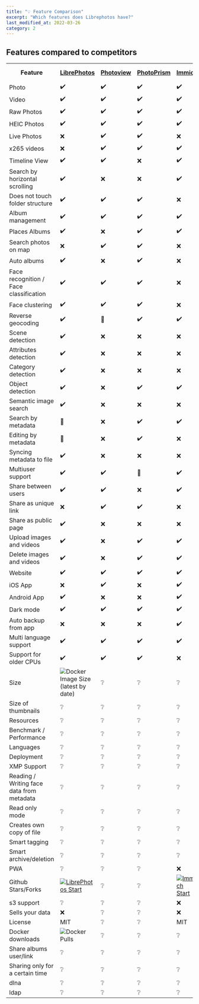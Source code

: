 ```yaml
---
title: "💡 Feature Comparison"
excerpt: "Which features does Librephotos have?"
last_modified_at: 2022-03-26
category: 2
---
```


## Features compared to competitors

<table>
    <p hidden>Contributors to table
    1. derneuere - Initial .md list
    2. Quartztester - html refactor, add programs, add categories
    </p>
    <tr>
        <th style="width:50%">Feature</th>
        <th><a href="https://github.com/LibrePhotos/LibrePhotos">LibrePhotos</a></th>
        <th><a href="https://github.com/Photoview/Photoview">Photoview</a></th>
        <th><a href="https://github.com/Photoprism/Photoprism">PhotoPrism</a></th>
        <th><a href="https://github.com/alextran1502/immich">Immich</a></th>
        <th><a href="https://github.com/photonixapp/photonix">Photonix</a></th>
        <th><a href="https://github.com/Webreaper/Damselfly">Damselfly</a></th>
        <th><a href="https://www.synology.com/en-us/dsm/feature/photos">Synology Photos</a></th>
        <th><a href="https://github.com/lomorage/homepage">Lomorage</a></th>
        <th><a href="https://github.com/Piwigo/Piwigo">Piwigo</a></th>
        <th><a href="https://github.com/photostructure">Photos tructure</a></th>
        <th><a href="https://github.com/bpatrik/PiGallery2/">PiGallery2</a></th>
        <th><a href="https://github.com/LycheeOrg/Lychee">Lychee</a></th>
        <th><a href="https://photos.google.com/">Google Photos</a></th>
       <th><a href="https://invent.kde.org/graphics/digikam">digiKam</a></th>
    </tr>
    <tr>
        <td>Photo</td>
        <p hidden>LibrePhotos</p>    <td>✔️</td>
        <p hidden>Photoview</p>      <td>✔️</td>
        <p hidden>PhotoPrism</p>     <td>✔️</td>
        <p hidden>Immich</p>         <td>✔️</td>
        <p hidden>Photonix</p>       <td>✔️</td>
        <p hidden>Damselfly</p>      <td>✔️</td>
        <p hidden>Synology Photos</p><td>✔️</td>
        <p hidden>Lomorage</p>       <td>✔️</td>
        <p hidden>Piwigo</p>         <td>✔️</td>
        <p hidden>Photostructure</p> <td>✔️</td>
        <p hidden>PiGallery2</p>     <td>✔️</td>
        <p hidden>Lychee</p>         <td>✔️</td>
        <p hidden>Google Photos</p>  <td>✔️</td>
        <p hidden>digiKam</p>        <td>✔️</td>
    </tr>
    <tr>
        <td>Video</td>
        <p hidden>LibrePhotos</p>    <td>✔️</td>
        <p hidden>Photoview</p>      <td>✔️</td>
        <p hidden>PhotoPrism</p>     <td>✔️</td>
        <p hidden>Immich</p>         <td>✔️</td>
        <p hidden>Photonix</p>       <td>✔️</td>
        <p hidden>Damselfly</p>      <td>❔</td>
        <p hidden>Synology Photos</p><td>❔</td>
        <p hidden>Lomorage</p>       <td>❔</td>
        <p hidden>Piwigo</p>         <td>❔</td>
        <p hidden>Photostructure</p> <td>❔</td>
        <p hidden>PiGallery2</p>     <td>❔</td>
        <p hidden>Lychee</p>         <td>❔</td>
        <p hidden>Google Photos</p>  <td>❔</td>
        <p hidden>digiKam</p>        <td>❔</td>
    </tr>
    <tr>
        <td>Raw Photos</td>
        <p hidden>LibrePhotos</p>    <td>✔️</td>
        <p hidden>Photoview</p>      <td>✔️</td>
        <p hidden>PhotoPrism</p>     <td>✔️</td>
        <p hidden>Immich</p>         <td>✔️</td>
        <p hidden>Photonix</p>       <td>✔️</td>
        <p hidden>Damselfly</p>      <td>❔</td>
        <p hidden>Synology Photos</p><td>❔</td>
        <p hidden>Lomorage</p>       <td>❔</td>
        <p hidden>Piwigo</p>         <td>❔</td>
        <p hidden>Photostructure</p> <td>❔</td>
        <p hidden>PiGallery2</p>     <td>❔</td>
        <p hidden>Lychee</p>         <td>❔</td>
        <p hidden>Google Photos</p>  <td>❔</td>
        <p hidden>digiKam</p>        <td>❔</td>
    </tr>
    <tr>
        <td>HEIC Photos</td>
        <p hidden>LibrePhotos</p>    <td>✔️</td>
        <p hidden>Photoview</p>      <td>✔️</td>
        <p hidden>PhotoPrism</p>     <td>✔️</td>
        <p hidden>Immich</p>         <td>✔️</td>
        <p hidden>Photonix</p>       <td>✔️</td>
        <p hidden>Damselfly</p>      <td>❔</td>
        <p hidden>Synology Photos</p><td>❔</td>
        <p hidden>Lomorage</p>       <td>❔</td>
        <p hidden>Piwigo</p>         <td>❔</td>
        <p hidden>Photostructure</p> <td>❔</td>
        <p hidden>PiGallery2</p>     <td>❔</td>
        <p hidden>Lychee</p>         <td>❔</td>
        <p hidden>Google Photos</p>  <td>❔</td>
        <p hidden>digiKam</p>        <td>❔</td>
    </tr>
    <tr>
        <td>Live Photos</td>
        <p hidden>LibrePhotos</p>    <td>❌</td>
        <p hidden>Photoview</p>      <td>✔️</td>
        <p hidden>PhotoPrism</p>     <td>✔️</td>
        <p hidden>Immich</p>         <td>❌</td>
        <p hidden>Photonix</p>       <td>❌</td>
        <p hidden>Damselfly</p>      <td>❔</td>
        <p hidden>Synology Photos</p><td>❔</td>
        <p hidden>Lomorage</p>       <td>❔</td>
        <p hidden>Piwigo</p>         <td>❔</td>
        <p hidden>Photostructure</p> <td>❔</td>
        <p hidden>PiGallery2</p>     <td>❔</td>
        <p hidden>Lychee</p>         <td>❔</td>
        <p hidden>Google Photos</p>  <td>❔</td>
        <p hidden>digiKam</p>        <td>❔</td>
    </tr>
    <tr>
        <td>x265 videos</td>
        <p hidden>LibrePhotos</p>    <td>❌</td>
        <p hidden>Photoview</p>      <td>✔️</td>
        <p hidden>PhotoPrism</p>     <td>✔️</td>
        <p hidden>Immich</p>         <td>✔️</td>
        <p hidden>Photonix</p>       <td>❌</td>
        <p hidden>Damselfly</p>      <td>❔</td>
        <p hidden>Synology Photos</p><td>❔</td>
        <p hidden>Lomorage</p>       <td>❔</td>
        <p hidden>Piwigo</p>         <td>❔</td>
        <p hidden>Photostructure</p> <td>❔</td>
        <p hidden>PiGallery2</p>     <td>❔</td>
        <p hidden>Lychee</p>         <td>❔</td>
        <p hidden>Google Photos</p>  <td>❔</td>
        <p hidden>digiKam</p>        <td>❔</td>
    </tr>
    <tr>
        <td>Timeline View</td>
        <p hidden>LibrePhotos</p>    <td>✔️</td>
        <p hidden>Photoview</p>      <td>✔️</td>
        <p hidden>PhotoPrism</p>     <td>❌</td>
        <p hidden>Immich</p>         <td>✔️</td>
        <p hidden>Photonix</p>       <td>✔️</td>
        <p hidden>Damselfly</p>      <td>❔</td>
        <p hidden>Synology Photos</p><td>❔</td>
        <p hidden>Lomorage</p>       <td>❔</td>
        <p hidden>Piwigo</p>         <td>❔</td>
        <p hidden>Photostructure</p> <td>❔</td>
        <p hidden>PiGallery2</p>     <td>❔</td>
        <p hidden>Lychee</p>         <td>❔</td>
        <p hidden>Google Photos</p>  <td>❔</td>
        <p hidden>digiKam</p>        <td>❔</td>
    </tr>
    <tr>
        <td>Search by horizontal scrolling</td>
        <p hidden>LibrePhotos</p>    <td>✔️</td>
        <p hidden>Photoview</p>      <td>❌</td>
        <p hidden>PhotoPrism</p>     <td>❌</td>
        <p hidden>Immich</p>         <td>✔️</td>
        <p hidden>Photonix</p>       <td>❌</td>
        <p hidden>Damselfly</p>      <td>❔</td>
        <p hidden>Synology Photos</p><td>❔</td>
        <p hidden>Lomorage</p>       <td>❔</td>
        <p hidden>Piwigo</p>         <td>❔</td>
        <p hidden>Photostructure</p> <td>❔</td>
        <p hidden>PiGallery2</p>     <td>❔</td>
        <p hidden>Lychee</p>         <td>❔</td>
        <p hidden>Google Photos</p>  <td>❔</td>
        <p hidden>digiKam</p>        <td>❔</td>
    </tr>
    <tr>
        <td>Does not touch folder structure</td>
        <p hidden>LibrePhotos</p>    <td>✔️</td>
        <p hidden>Photoview</p>      <td>✔️</td>
        <p hidden>PhotoPrism</p>     <td>✔️</td>
        <p hidden>Immich</p>         <td>❌</td>
        <p hidden>Photonix</p>       <td>❌</td>
        <p hidden>Damselfly</p>      <td>❔</td>
        <p hidden>Synology Photos</p><td>❔</td>
        <p hidden>Lomorage</p>       <td>❔</td>
        <p hidden>Piwigo</p>         <td>❔</td>
        <p hidden>Photostructure</p> <td>❔</td>
        <p hidden>PiGallery2</p>     <td>❔</td>
        <p hidden>Lychee</p>         <td>❔</td>
        <p hidden>Google Photos</p>  <td>❔</td>
        <p hidden>digiKam</p>        <td>❔</td>
    </tr>
    <tr>
        <td>Album management</td>
        <p hidden>LibrePhotos</p>    <td>✔️</td>
        <p hidden>Photoview</p>      <td>✔️</td>
        <p hidden>PhotoPrism</p>     <td>✔️</td>
        <p hidden>Immich</p>         <td>✔️</td>
        <p hidden>Photonix</p>       <td>✔️</td>
        <p hidden>Damselfly</p>      <td>❔</td>
        <p hidden>Synology Photos</p><td>❔</td>
        <p hidden>Lomorage</p>       <td>❔</td>
        <p hidden>Piwigo</p>         <td>❔</td>
        <p hidden>Photostructure</p> <td>❔</td>
        <p hidden>PiGallery2</p>     <td>❔</td>
        <p hidden>Lychee</p>         <td>❔</td>
        <p hidden>Google Photos</p>  <td>❔</td>
        <p hidden>digiKam</p>        <td>❔</td>
    </tr>
    <tr>
        <td>Places Albums</td>
        <p hidden>LibrePhotos</p>    <td>✔️</td>
        <p hidden>Photoview</p>      <td>❌</td>
        <p hidden>PhotoPrism</p>     <td>✔️</td>
        <p hidden>Immich</p>         <td>✔️</td>
        <p hidden>Photonix</p>       <td>✔️</td>
        <p hidden>Damselfly</p>      <td>❔</td>
        <p hidden>Synology Photos</p><td>❔</td>
        <p hidden>Lomorage</p>       <td>❔</td>
        <p hidden>Piwigo</p>         <td>❔</td>
        <p hidden>Photostructure</p> <td>❔</td>
        <p hidden>PiGallery2</p>     <td>❔</td>
        <p hidden>Lychee</p>         <td>❔</td>
        <p hidden>Google Photos</p>  <td>❔</td>
        <p hidden>digiKam</p>        <td>❔</td>
    </tr>
    <tr>
        <td>Search photos on map</td>
        <p hidden>LibrePhotos</p>    <td>❌</td>
        <p hidden>Photoview</p>      <td>✔️</td>
        <p hidden>PhotoPrism</p>     <td>✔️</td>
        <p hidden>Immich</p>         <td>❌</td>
        <p hidden>Photonix</p>       <td>✔️</td>
        <p hidden>Damselfly</p>      <td>❔</td>
        <p hidden>Synology Photos</p><td>❔</td>
        <p hidden>Lomorage</p>       <td>❔</td>
        <p hidden>Piwigo</p>         <td>❔</td>
        <p hidden>Photostructure</p> <td>❔</td>
        <p hidden>PiGallery2</p>     <td>❔</td>
        <p hidden>Lychee</p>         <td>❔</td>
        <p hidden>Google Photos</p>  <td>❔</td>
        <p hidden>digiKam</p>        <td>❔</td>
    </tr>
    <tr>
        <td>Auto albums</td>
        <p hidden>LibrePhotos</p>    <td>✔️</td>
        <p hidden>Photoview</p>      <td>❌</td>
        <p hidden>PhotoPrism</p>     <td>✔️</td>
        <p hidden>Immich</p>         <td>❌</td>
        <p hidden>Photonix</p>       <td>❌</td>
        <p hidden>Damselfly</p>      <td>❔</td>
        <p hidden>Synology Photos</p><td>❔</td>
        <p hidden>Lomorage</p>       <td>❔</td>
        <p hidden>Piwigo</p>         <td>❔</td>
        <p hidden>Photostructure</p> <td>❔</td>
        <p hidden>PiGallery2</p>     <td>❔</td>
        <p hidden>Lychee</p>         <td>❔</td>
        <p hidden>Google Photos</p>  <td>❔</td>
        <p hidden>digiKam</p>        <td>❔</td>
    </tr>
    <tr>
        <td>Face recognition / Face classification</td>
        <p hidden>LibrePhotos</p>    <td>✔️</td>
        <p hidden>Photoview</p>      <td>✔️</td>
        <p hidden>PhotoPrism</p>     <td>✔️</td>
        <p hidden>Immich</p>         <td>❌</td>
        <p hidden>Photonix</p>       <td>✔️</td>
        <p hidden>Damselfly</p>      <td>❔</td>
        <p hidden>Synology Photos</p><td>❔</td>
        <p hidden>Lomorage</p>       <td>❔</td>
        <p hidden>Piwigo</p>         <td>❔</td>
        <p hidden>Photostructure</p> <td>❔</td>
        <p hidden>PiGallery2</p>     <td>❔</td>
        <p hidden>Lychee</p>         <td>❔</td>
        <p hidden>Google Photos</p>  <td>❔</td>
        <p hidden>digiKam</p>        <td>❔</td>
    </tr>
    <tr>
        <td>Face clustering</td>
        <p hidden>LibrePhotos</p>    <td>✔️</td>
        <p hidden>Photoview</p>      <td>✔️</td>
        <p hidden>PhotoPrism</p>     <td>✔️</td>
        <p hidden>Immich</p>         <td>❌</td>
        <p hidden>Photonix</p>       <td>❌</td>
        <p hidden>Damselfly</p>      <td>❔</td>
        <p hidden>Synology Photos</p><td>❔</td>
        <p hidden>Lomorage</p>       <td>❔</td>
        <p hidden>Piwigo</p>         <td>❔</td>
        <p hidden>Photostructure</p> <td>❔</td>
        <p hidden>PiGallery2</p>     <td>❔</td>
        <p hidden>Lychee</p>         <td>❔</td>
        <p hidden>Google Photos</p>  <td>❔</td>
        <p hidden>digiKam</p>        <td>❔</td>
    </tr>
    <tr>
        <td>Reverse geocoding</td>
        <p hidden>LibrePhotos</p>    <td>✔️</td>
        <p hidden>Photoview</p>      <td>🚧</td>
        <p hidden>PhotoPrism</p>     <td>✔️</td>
        <p hidden>Immich</p>         <td>✔️</td>
        <p hidden>Photonix</p>       <td>✔️</td>
        <p hidden>Damselfly</p>      <td>❔</td>
        <p hidden>Synology Photos</p><td>❔</td>
        <p hidden>Lomorage</p>       <td>❔</td>
        <p hidden>Piwigo</p>         <td>❔</td>
        <p hidden>Photostructure</p> <td>❔</td>
        <p hidden>PiGallery2</p>     <td>❔</td>
        <p hidden>Lychee</p>         <td>❔</td>
        <p hidden>Google Photos</p>  <td>❔</td>
        <p hidden>digiKam</p>        <td>❔</td>
    </tr>
    <tr>
        <td>Scene detection</td>
        <p hidden>LibrePhotos</p>    <td>✔️</td>
        <p hidden>Photoview</p>      <td>❌</td>
        <p hidden>PhotoPrism</p>     <td>❌</td>
        <p hidden>Immich</p>         <td>❌</td>
        <p hidden>Photonix</p>       <td>❌</td>
        <p hidden>Damselfly</p>      <td>❔</td>
        <p hidden>Synology Photos</p><td>❔</td>
        <p hidden>Lomorage</p>       <td>❔</td>
        <p hidden>Piwigo</p>         <td>❔</td>
        <p hidden>Photostructure</p> <td>❔</td>
        <p hidden>PiGallery2</p>     <td>❔</td>
        <p hidden>Lychee</p>         <td>❔</td>
        <p hidden>Google Photos</p>  <td>❔</td>
        <p hidden>digiKam</p>        <td>❔</td>
    </tr>
    <tr>
        <td>Attributes detection</td>
        <p hidden>LibrePhotos</p>    <td>✔️</td>
        <p hidden>Photoview</p>      <td>❌</td>
        <p hidden>PhotoPrism</p>     <td>❌</td>
        <p hidden>Immich</p>         <td>❌</td>
        <p hidden>Photonix</p>       <td>✔️</td>
        <p hidden>Damselfly</p>      <td>❔</td>
        <p hidden>Synology Photos</p><td>❔</td>
        <p hidden>Lomorage</p>       <td>❔</td>
        <p hidden>Piwigo</p>         <td>❔</td>
        <p hidden>Photostructure</p> <td>❔</td>
        <p hidden>PiGallery2</p>     <td>❔</td>
        <p hidden>Lychee</p>         <td>❔</td>
        <p hidden>Google Photos</p>  <td>❔</td>
        <p hidden>digiKam</p>        <td>❔</td>
    </tr>
    <tr>
        <td>Category detection</td>
        <p hidden>LibrePhotos</p>    <td>✔️</td>
        <p hidden>Photoview</p>      <td>❌</td>
        <p hidden>PhotoPrism</p>     <td>❌</td>
        <p hidden>Immich</p>         <td>❌</td>
        <p hidden>Photonix</p>       <td>❌</td>
        <p hidden>Damselfly</p>      <td>❔</td>
        <p hidden>Synology Photos</p><td>❔</td>
        <p hidden>Lomorage</p>       <td>❔</td>
        <p hidden>Piwigo</p>         <td>❔</td>
        <p hidden>Photostructure</p> <td>❔</td>
        <p hidden>PiGallery2</p>     <td>❔</td>
        <p hidden>Lychee</p>         <td>❔</td>
        <p hidden>Google Photos</p>  <td>❔</td>
        <p hidden>digiKam</p>        <td>❔</td>
    </tr>
    <tr>
        <td>Object detection</td>
        <p hidden>LibrePhotos</p>    <td>✔️</td>
        <p hidden>Photoview</p>      <td>❌</td>
        <p hidden>PhotoPrism</p>     <td>✔️</td>
        <p hidden>Immich</p>         <td>✔️</td>
        <p hidden>Photonix</p>       <td>✔️</td>
        <p hidden>Damselfly</p>      <td>❔</td>
        <p hidden>Synology Photos</p><td>❔</td>
        <p hidden>Lomorage</p>       <td>❔</td>
        <p hidden>Piwigo</p>         <td>❔</td>
        <p hidden>Photostructure</p> <td>❔</td>
        <p hidden>PiGallery2</p>     <td>❔</td>
        <p hidden>Lychee</p>         <td>❔</td>
        <p hidden>Google Photos</p>  <td>❔</td>
        <p hidden>digiKam</p>        <td>❔</td>
    </tr>
    <tr>
        <td>Semantic image search</td>
        <p hidden>LibrePhotos</p>    <td>✔️</td>
        <p hidden>Photoview</p>      <td>❌</td>
        <p hidden>PhotoPrism</p>     <td>❌</td>
        <p hidden>Immich</p>         <td>❌</td>
        <p hidden>Photonix</p>       <td>❌</td>
        <p hidden>Damselfly</p>      <td>❔</td>
        <p hidden>Synology Photos</p><td>❔</td>
        <p hidden>Lomorage</p>       <td>❔</td>
        <p hidden>Piwigo</p>         <td>❔</td>
        <p hidden>Photostructure</p> <td>❔</td>
        <p hidden>PiGallery2</p>     <td>❔</td>
        <p hidden>Lychee</p>         <td>❔</td>
        <p hidden>Google Photos</p>  <td>❔</td>
        <p hidden>digiKam</p>        <td>❔</td>
    </tr>
    <tr>
        <td>Search by metadata</td>
        <p hidden>LibrePhotos</p>    <td>🚧</td>
        <p hidden>Photoview</p>      <td>❌</td>
        <p hidden>PhotoPrism</p>     <td>✔️</td>
        <p hidden>Immich</p>         <td>✔️</td>
        <p hidden>Photonix</p>       <td>✔️</td>
        <p hidden>Damselfly</p>      <td>❔</td>
        <p hidden>Synology Photos</p><td>❔</td>
        <p hidden>Lomorage</p>       <td>❔</td>
        <p hidden>Piwigo</p>         <td>❔</td>
        <p hidden>Photostructure</p> <td>❔</td>
        <p hidden>PiGallery2</p>     <td>❔</td>
        <p hidden>Lychee</p>         <td>❔</td>
        <p hidden>Google Photos</p>  <td>❔</td>
        <p hidden>digiKam</p>        <td>❔</td>
    </tr>
    <tr>
        <td>Editing by metadata</td>
        <p hidden>LibrePhotos</p>    <td>🚧</td>
        <p hidden>Photoview</p>      <td>❌</td>
        <p hidden>PhotoPrism</p>     <td>✔️</td>
        <p hidden>Immich</p>         <td>❌</td>
        <p hidden>Photonix</p>       <td>❌</td>
        <p hidden>Damselfly</p>      <td>❔</td>
        <p hidden>Synology Photos</p><td>❔</td>
        <p hidden>Lomorage</p>       <td>❔</td>
        <p hidden>Piwigo</p>         <td>❔</td>
        <p hidden>Photostructure</p> <td>❔</td>
        <p hidden>PiGallery2</p>     <td>❔</td>
        <p hidden>Lychee</p>         <td>❔</td>
        <p hidden>Google Photos</p>  <td>❔</td>
        <p hidden>digiKam</p>        <td>❔</td>
    </tr>
    <tr>
        <td>Syncing metadata to file</td>
        <p hidden>LibrePhotos</p>    <td>✔️</td>
        <p hidden>Photoview</p>      <td>❌</td>
        <p hidden>PhotoPrism</p>     <td>❌</td>
        <p hidden>Immich</p>         <td>❌</td>
        <p hidden>Photonix</p>       <td>❌</td>
        <p hidden>Damselfly</p>      <td>❔</td>
        <p hidden>Synology Photos</p><td>❔</td>
        <p hidden>Lomorage</p>       <td>❔</td>
        <p hidden>Piwigo</p>         <td>❔</td>
        <p hidden>Photostructure</p> <td>❔</td>
        <p hidden>PiGallery2</p>     <td>❔</td>
        <p hidden>Lychee</p>         <td>❔</td>
        <p hidden>Google Photos</p>  <td>❔</td>
        <p hidden>digiKam</p>        <td>❔</td>
    </tr>
    <tr>
        <td>Multiuser support</td>
        <p hidden>LibrePhotos</p>    <td>✔️</td>
        <p hidden>Photoview</p>      <td>✔️</td>
        <p hidden>PhotoPrism</p>     <td>🚧</td>
        <p hidden>Immich</p>         <td>✔️</td>
        <p hidden>Photonix</p>       <td>❌</td>
        <p hidden>Damselfly</p>      <td>❔</td>
        <p hidden>Synology Photos</p><td>❔</td>
        <p hidden>Lomorage</p>       <td>❔</td>
        <p hidden>Piwigo</p>         <td>❔</td>
        <p hidden>Photostructure</p> <td>❔</td>
        <p hidden>PiGallery2</p>     <td>❔</td>
        <p hidden>Lychee</p>         <td>❔</td>
        <p hidden>Google Photos</p>  <td>❔</td>
        <p hidden>digiKam</p>        <td>❔</td>
    </tr>
    <tr>
        <td>Share between users</td>
        <p hidden>LibrePhotos</p>    <td>✔️</td>
        <p hidden>Photoview</p>      <td>✔️</td>
        <p hidden>PhotoPrism</p>     <td>❌</td>
        <p hidden>Immich</p>         <td>✔️</td>
        <p hidden>Photonix</p>       <td>❌</td>
        <p hidden>Damselfly</p>      <td>❔</td>
        <p hidden>Synology Photos</p><td>❔</td>
        <p hidden>Lomorage</p>       <td>❔</td>
        <p hidden>Piwigo</p>         <td>❔</td>
        <p hidden>Photostructure</p> <td>❔</td>
        <p hidden>PiGallery2</p>     <td>❔</td>
        <p hidden>Lychee</p>         <td>❔</td>
        <p hidden>Google Photos</p>  <td>❔</td>
        <p hidden>digiKam</p>        <td>❔</td>
    </tr>
    <tr>
        <td>Share as unique link</td>
        <p hidden>LibrePhotos</p>    <td>❌</td>
        <p hidden>Photoview</p>      <td>✔️</td>
        <p hidden>PhotoPrism</p>     <td>✔️</td>
        <p hidden>Immich</p>         <td>❌</td>
        <p hidden>Photonix</p>       <td>❌</td>
        <p hidden>Damselfly</p>      <td>❔</td>
        <p hidden>Synology Photos</p><td>❔</td>
        <p hidden>Lomorage</p>       <td>❔</td>
        <p hidden>Piwigo</p>         <td>❔</td>
        <p hidden>Photostructure</p> <td>❔</td>
        <p hidden>PiGallery2</p>     <td>❔</td>
        <p hidden>Lychee</p>         <td>❔</td>
        <p hidden>Google Photos</p>  <td>❔</td>
        <p hidden>digiKam</p>        <td>❔</td>
    </tr>
    <tr>
        <td>Share as public page</td>
        <p hidden>LibrePhotos</p>    <td>✔️</td>
        <p hidden>Photoview</p>      <td>❌</td>
        <p hidden>PhotoPrism</p>     <td>❌</td>
        <p hidden>Immich</p>         <td>❌</td>
        <p hidden>Photonix</p>       <td>❌</td>
        <p hidden>Damselfly</p>      <td>❔</td>
        <p hidden>Synology Photos</p><td>❔</td>
        <p hidden>Lomorage</p>       <td>❔</td>
        <p hidden>Piwigo</p>         <td>❔</td>
        <p hidden>Photostructure</p> <td>❔</td>
        <p hidden>PiGallery2</p>     <td>❔</td>
        <p hidden>Lychee</p>         <td>❔</td>
        <p hidden>Google Photos</p>  <td>❔</td>
        <p hidden>digiKam</p>        <td>❔</td>
    </tr>
    <tr>
        <td>Upload images and videos</td>
        <p hidden>LibrePhotos</p>    <td>✔️</td>
        <p hidden>Photoview</p>      <td>❌</td>
        <p hidden>PhotoPrism</p>     <td>✔️</td>
        <p hidden>Immich</p>         <td>✔️</td>
        <p hidden>Photonix</p>       <td>🚧</td>
        <p hidden>Damselfly</p>      <td>❔</td>
        <p hidden>Synology Photos</p><td>❔</td>
        <p hidden>Lomorage</p>       <td>❔</td>
        <p hidden>Piwigo</p>         <td>❔</td>
        <p hidden>Photostructure</p> <td>❔</td>
        <p hidden>PiGallery2</p>     <td>❔</td>
        <p hidden>Lychee</p>         <td>❔</td>
        <p hidden>Google Photos</p>  <td>❔</td>
        <p hidden>digiKam</p>        <td>❔</td>
    </tr>
    <tr>
        <td>Delete images and videos</td>
        <p hidden>LibrePhotos</p>    <td>✔️</td>
        <p hidden>Photoview</p>      <td>❌</td>
        <p hidden>PhotoPrism</p>     <td>✔️</td>
        <p hidden>Immich</p>         <td>✔️</td>
        <p hidden>Photonix</p>       <td>❌</td>
        <p hidden>Damselfly</p>      <td>❔</td>
        <p hidden>Synology Photos</p><td>❔</td>
        <p hidden>Lomorage</p>       <td>❔</td>
        <p hidden>Piwigo</p>         <td>❔</td>
        <p hidden>Photostructure</p> <td>❔</td>
        <p hidden>PiGallery2</p>     <td>❔</td>
        <p hidden>Lychee</p>         <td>❔</td>
        <p hidden>Google Photos</p>  <td>❔</td>
        <p hidden>digiKam</p>        <td>❔</td>
    </tr>
    <tr>
        <td>Website</td>
        <p hidden>LibrePhotos</p>    <td>✔️</td>
        <p hidden>Photoview</p>      <td>✔️</td>
        <p hidden>PhotoPrism</p>     <td>✔️</td>
        <p hidden>Immich</p>         <td>✔️</td>
        <p hidden>Photonix</p>       <td>✔️</td>
        <p hidden>Damselfly</p>      <td>❔</td>
        <p hidden>Synology Photos</p><td>❔</td>
        <p hidden>Lomorage</p>       <td>❔</td>
        <p hidden>Piwigo</p>         <td>❔</td>
        <p hidden>Photostructure</p> <td>❔</td>
        <p hidden>PiGallery2</p>     <td>❔</td>
        <p hidden>Lychee</p>         <td>❔</td>
        <p hidden>Google Photos</p>  <td>❔</td>
        <p hidden>digiKam</p>        <td>❔</td>
    </tr>
    <tr>
        <td>iOS App</td>
        <p hidden>LibrePhotos</p>    <td>❌</td>
        <p hidden>Photoview</p>      <td>✔️</td>
        <p hidden>PhotoPrism</p>     <td>❌</td>
        <p hidden>Immich</p>         <td>✔️</td>
        <p hidden>Photonix</p>       <td>✔️</td>
        <p hidden>Damselfly</p>      <td>❔</td>
        <p hidden>Synology Photos</p><td>❔</td>
        <p hidden>Lomorage</p>       <td>❔</td>
        <p hidden>Piwigo</p>         <td>❔</td>
        <p hidden>Photostructure</p> <td>❔</td>
        <p hidden>PiGallery2</p>     <td>❔</td>
        <p hidden>Lychee</p>         <td>❔</td>
        <p hidden>Google Photos</p>  <td>❔</td>
        <p hidden>digiKam</p>        <td>❔</td>
    </tr>
    <tr>
        <td>Android App</td>
        <p hidden>LibrePhotos</p>    <td>✔️</td>
        <p hidden>Photoview</p>      <td>❌</td>
        <p hidden>PhotoPrism</p>     <td>❌</td>
        <p hidden>Immich</p>         <td>✔️</td>
        <p hidden>Photonix</p>       <td>✔️</td>
        <p hidden>Damselfly</p>      <td>❔</td>
        <p hidden>Synology Photos</p><td>❔</td>
        <p hidden>Lomorage</p>       <td>❔</td>
        <p hidden>Piwigo</p>         <td>❔</td>
        <p hidden>Photostructure</p> <td>❔</td>
        <p hidden>PiGallery2</p>     <td>❔</td>
        <p hidden>Lychee</p>         <td>❔</td>
        <p hidden>Google Photos</p>  <td>❔</td>
        <p hidden>digiKam</p>        <td>❔</td>
    </tr>
    <tr>
        <td>Dark mode</td>
        <p hidden>LibrePhotos</p>    <td>✔️</td>
        <p hidden>Photoview</p>      <td>✔️</td>
        <p hidden>PhotoPrism</p>     <td>✔️</td>
        <p hidden>Immich</p>         <td>✔️</td>
        <p hidden>Photonix</p>       <td>✔️</td>
        <p hidden>Damselfly</p>      <td>❔</td>
        <p hidden>Synology Photos</p><td>❔</td>
        <p hidden>Lomorage</p>       <td>❔</td>
        <p hidden>Piwigo</p>         <td>❔</td>
        <p hidden>Photostructure</p> <td>❔</td>
        <p hidden>PiGallery2</p>     <td>❔</td>
        <p hidden>Lychee</p>         <td>❔</td>
        <p hidden>Google Photos</p>  <td>❔</td>
        <p hidden>digiKam</p>        <td>❔</td>
    </tr>
    <tr>
        <td>Auto backup from app</td>
        <p hidden>LibrePhotos</p>    <td>❌</td>
        <p hidden>Photoview</p>      <td>❌</td>
        <p hidden>PhotoPrism</p>     <td>❌</td>
        <p hidden>Immich</p>         <td>✔️</td>
        <p hidden>Photonix</p>       <td>❌</td>
        <p hidden>Damselfly</p>      <td>❔</td>
        <p hidden>Synology Photos</p><td>❔</td>
        <p hidden>Lomorage</p>       <td>❔</td>
        <p hidden>Piwigo</p>         <td>❔</td>
        <p hidden>Photostructure</p> <td>❔</td>
        <p hidden>PiGallery2</p>     <td>❔</td>
        <p hidden>Lychee</p>         <td>❔</td>
        <p hidden>Google Photos</p>  <td>❔</td>
        <p hidden>digiKam</p>        <td>❔</td>
    </tr>
    <tr>
        <td>Multi language support</td>
        <p hidden>LibrePhotos</p>    <td>✔️</td>
        <p hidden>Photoview</p>      <td>✔️</td>
        <p hidden>PhotoPrism</p>     <td>✔️</td>
        <p hidden>Immich</p>         <td>✔️</td>
        <p hidden>Photonix</p>       <td>❌</td>
        <p hidden>Damselfly</p>      <td>❔</td>
        <p hidden>Synology Photos</p><td>❔</td>
        <p hidden>Lomorage</p>       <td>❔</td>
        <p hidden>Piwigo</p>         <td>❔</td>
        <p hidden>Photostructure</p> <td>❔</td>
        <p hidden>PiGallery2</p>     <td>❔</td>
        <p hidden>Lychee</p>         <td>❔</td>
        <p hidden>Google Photos</p>  <td>❔</td>
        <p hidden>digiKam</p>        <td>❔</td>
    </tr>
    <tr>
        <td>Support for older CPUs</td>
        <p hidden>LibrePhotos</p>    <td>✔️</td>
        <p hidden>Photoview</p>      <td>✔️</td>
        <p hidden>PhotoPrism</p>     <td>✔️</td>
        <p hidden>Immich</p>         <td>❌</td>
        <p hidden>Photonix</p>       <td>✔️</td>
        <p hidden>Damselfly</p>      <td>❔</td>
        <p hidden>Synology Photos</p><td>❔</td>
        <p hidden>Lomorage</p>       <td>❔</td>
        <p hidden>Piwigo</p>         <td>❔</td>
        <p hidden>Photostructure</p> <td>❔</td>
        <p hidden>PiGallery2</p>     <td>❔</td>
        <p hidden>Lychee</p>         <td>❔</td>
        <p hidden>Google Photos</p>  <td>❔</td>
        <p hidden>digiKam</p>        <td>❔</td>
    </tr>
    <tr>
        <td>Size</td>
        <p hidden>LibrePhotos</p>    <td><img alt="Docker Image Size (latest by date)" src="https://img.shields.io/docker/image-size/reallibrephotos/singleton"></td>
        <p hidden>Photoview</p>      <td>❔</td>
        <p hidden>PhotoPrism</p>     <td>❔</td>
        <p hidden>Immich</p>         <td>❔</td>
        <p hidden>Photonix</p>       <td>❔</td>
        <p hidden>Damselfly</p>      <td>❔</td>
        <p hidden>Synology Photos</p><td>❔</td>
        <p hidden>Lomorage</p>       <td>❔</td>
        <p hidden>Piwigo</p>         <td>❔</td>
        <p hidden>Photostructure</p> <td>❔</td>
        <p hidden>PiGallery2</p>     <td>❔</td>
        <p hidden>Lychee</p>         <td>❔</td>
        <p hidden>Google Photos</p>  <td>❔</td>
        <p hidden>digiKam</p>        <td>❔</td>
    </tr>
    <tr>
        <td>Size of thumbnails</td>
        <p hidden>LibrePhotos</p>    <td>❔</td>
        <p hidden>Photoview</p>      <td>❔</td>
        <p hidden>PhotoPrism</p>     <td>❔</td>
        <p hidden>Immich</p>         <td>❔</td>
        <p hidden>Photonix</p>       <td>❔</td>
        <p hidden>Damselfly</p>      <td>❔</td>
        <p hidden>Synology Photos</p><td>❔</td>
        <p hidden>Lomorage</p>       <td>❔</td>
        <p hidden>Piwigo</p>         <td>❔</td>
        <p hidden>Photostructure</p> <td>❔</td>
        <p hidden>PiGallery2</p>     <td>❔</td>
        <p hidden>Lychee</p>         <td>❔</td>
        <p hidden>Google Photos</p>  <td>❔</td>
        <p hidden>digiKam</p>        <td>❔</td>
    </tr>
    <tr>
        <td>Resources</td>
        <p hidden>LibrePhotos</p>    <td>❔</td>
        <p hidden>Photoview</p>      <td>❔</td>
        <p hidden>PhotoPrism</p>     <td>❔</td>
        <p hidden>Immich</p>         <td>❔</td>
        <p hidden>Photonix</p>       <td>❔</td>
        <p hidden>Damselfly</p>      <td>❔</td>
        <p hidden>Synology Photos</p><td>❔</td>
        <p hidden>Lomorage</p>       <td>❔</td>
        <p hidden>Piwigo</p>         <td>❔</td>
        <p hidden>Photostructure</p> <td>❔</td>
        <p hidden>PiGallery2</p>     <td>❔</td>
        <p hidden>Lychee</p>         <td>❔</td>
        <p hidden>Google Photos</p>  <td>❔</td>
        <p hidden>digiKam</p>        <td>❔</td>
    </tr>
    <tr>
        <td>Benchmark / Performance</td>
        <p hidden>LibrePhotos</p>    <td>❔</td>
        <p hidden>Photoview</p>      <td>❔</td>
        <p hidden>PhotoPrism</p>     <td>❔</td>
        <p hidden>Immich</p>         <td>❔</td>
        <p hidden>Photonix</p>       <td>❔</td>
        <p hidden>Damselfly</p>      <td>❔</td>
        <p hidden>Synology Photos</p><td>❔</td>
        <p hidden>Lomorage</p>       <td>❔</td>
        <p hidden>Piwigo</p>         <td>❔</td>
        <p hidden>Photostructure</p> <td>❔</td>
        <p hidden>PiGallery2</p>     <td>❔</td>
        <p hidden>Lychee</p>         <td>❔</td>
        <p hidden>Google Photos</p>  <td>❔</td>
        <p hidden>digiKam</p>        <td>❔</td>
    </tr>
    <tr>
        <td>Languages</td>
        <p hidden>LibrePhotos</p>    <td>❔</td>
        <p hidden>Photoview</p>      <td>❔</td>
        <p hidden>PhotoPrism</p>     <td>❔</td>
        <p hidden>Immich</p>         <td>❔</td>
        <p hidden>Photonix</p>       <td>❔</td>
        <p hidden>Damselfly</p>      <td>❔</td>
        <p hidden>Synology Photos</p><td>❔</td>
        <p hidden>Lomorage</p>       <td>❔</td>
        <p hidden>Piwigo</p>         <td>❔</td>
        <p hidden>Photostructure</p> <td>❔</td>
        <p hidden>PiGallery2</p>     <td>❔</td>
        <p hidden>Lychee</p>         <td>❔</td>
        <p hidden>Google Photos</p>  <td>❔</td>
        <p hidden>digiKam</p>        <td>❔</td>
    </tr>
    <tr>
        <td>Deployment</td>
        <p hidden>LibrePhotos</p>    <td>❔</td>
        <p hidden>Photoview</p>      <td>❔</td>
        <p hidden>PhotoPrism</p>     <td>❔</td>
        <p hidden>Immich</p>         <td>❔</td>
        <p hidden>Photonix</p>       <td>❔</td>
        <p hidden>Damselfly</p>      <td>❔</td>
        <p hidden>Synology Photos</p><td>❔</td>
        <p hidden>Lomorage</p>       <td>❔</td>
        <p hidden>Piwigo</p>         <td>❔</td>
        <p hidden>Photostructure</p> <td>❔</td>
        <p hidden>PiGallery2</p>     <td>❔</td>
        <p hidden>Lychee</p>         <td>❔</td>
        <p hidden>Google Photos</p>  <td>❔</td>
        <p hidden>digiKam</p>        <td>❔</td>
    </tr>
    <tr>
        <td>XMP Support</td>
        <p hidden>LibrePhotos</p>    <td>❔</td>
        <p hidden>Photoview</p>      <td>❔</td>
        <p hidden>PhotoPrism</p>     <td>❔</td>
        <p hidden>Immich</p>         <td>❔</td>
        <p hidden>Photonix</p>       <td>❔</td>
        <p hidden>Damselfly</p>      <td>❔</td>
        <p hidden>Synology Photos</p><td>❔</td>
        <p hidden>Lomorage</p>       <td>❔</td>
        <p hidden>Piwigo</p>         <td>❔</td>
        <p hidden>Photostructure</p> <td>❔</td>
        <p hidden>PiGallery2</p>     <td>❔</td>
        <p hidden>Lychee</p>         <td>❔</td>
        <p hidden>Google Photos</p>  <td>❔</td>
        <p hidden>digiKam</p>        <td>❔</td>
    </tr>
    <tr>
        <td>Reading / Writing face data from metadata</td>
        <p hidden>LibrePhotos</p>    <td>❔</td>
        <p hidden>Photoview</p>      <td>❔</td>
        <p hidden>PhotoPrism</p>     <td>❔</td>
        <p hidden>Immich</p>         <td>❔</td>
        <p hidden>Photonix</p>       <td>❔</td>
        <p hidden>Damselfly</p>      <td>❔</td>
        <p hidden>Synology Photos</p><td>❔</td>
        <p hidden>Lomorage</p>       <td>❔</td>
        <p hidden>Piwigo</p>         <td>❔</td>
        <p hidden>Photostructure</p> <td>❔</td>
        <p hidden>PiGallery2</p>     <td>❔</td>
        <p hidden>Lychee</p>         <td>❔</td>
        <p hidden>Google Photos</p>  <td>❔</td>
        <p hidden>digiKam</p>        <td>❔</td>
    </tr>
    <tr>
        <td>Read only mode</td>
        <p hidden>LibrePhotos</p>    <td>❔</td>
        <p hidden>Photoview</p>      <td>❔</td>
        <p hidden>PhotoPrism</p>     <td>❔</td>
        <p hidden>Immich</p>         <td>❔</td>
        <p hidden>Photonix</p>       <td>❔</td>
        <p hidden>Damselfly</p>      <td>❔</td>
        <p hidden>Synology Photos</p><td>❔</td>
        <p hidden>Lomorage</p>       <td>❔</td>
        <p hidden>Piwigo</p>         <td>❔</td>
        <p hidden>Photostructure</p> <td>❔</td>
        <p hidden>PiGallery2</p>     <td>❔</td>
        <p hidden>Lychee</p>         <td>❔</td>
        <p hidden>Google Photos</p>  <td>❔</td>
        <p hidden>digiKam</p>        <td>❔</td>
    </tr>
    <tr>
        <td>Creates own copy of file</td>
        <p hidden>LibrePhotos</p>    <td>❔</td>
        <p hidden>Photoview</p>      <td>❔</td>
        <p hidden>PhotoPrism</p>     <td>❔</td>
        <p hidden>Immich</p>         <td>❔</td>
        <p hidden>Photonix</p>       <td>❔</td>
        <p hidden>Damselfly</p>      <td>❔</td>
        <p hidden>Synology Photos</p><td>❔</td>
        <p hidden>Lomorage</p>       <td>❔</td>
        <p hidden>Piwigo</p>         <td>❔</td>
        <p hidden>Photostructure</p> <td>❔</td>
        <p hidden>PiGallery2</p>     <td>❔</td>
        <p hidden>Lychee</p>         <td>❔</td>
        <p hidden>Google Photos</p>  <td>❔</td>
        <p hidden>digiKam</p>        <td>❔</td>
    </tr>
    <tr>
        <td>Smart tagging</td>
        <p hidden>LibrePhotos</p>    <td>❔</td>
        <p hidden>Photoview</p>      <td>❔</td>
        <p hidden>PhotoPrism</p>     <td>❔</td>
        <p hidden>Immich</p>         <td>❔</td>
        <p hidden>Photonix</p>       <td>❔</td>
        <p hidden>Damselfly</p>      <td>❔</td>
        <p hidden>Synology Photos</p><td>❔</td>
        <p hidden>Lomorage</p>       <td>❔</td>
        <p hidden>Piwigo</p>         <td>❔</td>
        <p hidden>Photostructure</p> <td>❔</td>
        <p hidden>PiGallery2</p>     <td>❔</td>
        <p hidden>Lychee</p>         <td>❔</td>
        <p hidden>Google Photos</p>  <td>❔</td>
        <p hidden>digiKam</p>        <td>❔</td>
    </tr>
    <tr>
        <td>Smart archive/deletion</td>
        <p hidden>LibrePhotos</p>    <td>❔</td>
        <p hidden>Photoview</p>      <td>❔</td>
        <p hidden>PhotoPrism</p>     <td>❔</td>
        <p hidden>Immich</p>         <td>❔</td>
        <p hidden>Photonix</p>       <td>❔</td>
        <p hidden>Damselfly</p>      <td>❔</td>
        <p hidden>Synology Photos</p><td>❔</td>
        <p hidden>Lomorage</p>       <td>❔</td>
        <p hidden>Piwigo</p>         <td>❔</td>
        <p hidden>Photostructure</p> <td>❔</td>
        <p hidden>PiGallery2</p>     <td>❔</td>
        <p hidden>Lychee</p>         <td>❔</td>
        <p hidden>Google Photos</p>  <td>❔</td>
        <p hidden>digiKam</p>        <td>❔</td>
    </tr><tr>
        <td>PWA</td>
        <p hidden>LibrePhotos</p>    <td>❔</td>
        <p hidden>Photoview</p>      <td>❔</td>
        <p hidden>PhotoPrism</p>     <td>❔</td>
        <p hidden>Immich</p>         <td>❌</td>
        <p hidden>Photonix</p>       <td>❔</td>
        <p hidden>Damselfly</p>      <td>❔</td>
        <p hidden>Synology Photos</p><td>❔</td>
        <p hidden>Lomorage</p>       <td>❔</td>
        <p hidden>Piwigo</p>         <td>❔</td>
        <p hidden>Photostructure</p> <td>❔</td>
        <p hidden>PiGallery2</p>     <td>❔</td>
        <p hidden>Lychee</p>         <td>❔</td>
        <p hidden>Google Photos</p>  <td>❔</td>
        <p hidden>digiKam</p>        <td>❔</td>
    </tr>
    <tr>
        <td>Github Stars/Forks</td>
        <p hidden>LibrePhotos</p>    <td><a href="https://github.com/LibrePhotos/librephotos"><img src="https://img.shields.io/github/stars/LibrePhotos/librephotos.svg?style=for-the-badge&color=3F51B5&logoColor=000000" alt="LibrePhotos Start"></a></td>
        <p hidden>Photoview</p>      <td>❔</td>
        <p hidden>PhotoPrism</p>     <td>❔</td>
        <p hidden>Immich</p>         <td><a href="https://github.com/alextran1502/immich"><img src="https://img.shields.io/github/stars/alextran1502/immich.svg?style=for-the-badge&color=3F51B5&logoColor=000000" alt="Immich Start"></a></td>
        <p hidden>Photonix</p>       <td>❔</td>
        <p hidden>Damselfly</p>      <td>❔</td>
        <p hidden>Synology Photos</p><td>❔</td>
        <p hidden>Lomorage</p>       <td>❔</td>
        <p hidden>Piwigo</p>         <td>❔</td>
        <p hidden>Photostructure</p> <td>❔</td>
        <p hidden>PiGallery2</p>     <td>❔</td>
        <p hidden>Lychee</p>         <td>❔</td>
        <p hidden>Google Photos</p>  <td>❔</td>
        <p hidden>digiKam</p>        <td>❔</td>
    </tr>
    <tr>
        <td>s3 support</td>
        <p hidden>LibrePhotos</p>    <td>❔</td>
        <p hidden>Photoview</p>      <td>❔</td>
        <p hidden>PhotoPrism</p>     <td>❔</td>
        <p hidden>Immich</p>         <td>❌</td>
        <p hidden>Photonix</p>       <td>❔</td>
        <p hidden>Damselfly</p>      <td>❔</td>
        <p hidden>Synology Photos</p><td>❔</td>
        <p hidden>Lomorage</p>       <td>❔</td>
        <p hidden>Piwigo</p>         <td>❔</td>
        <p hidden>Photostructure</p> <td>❔</td>
        <p hidden>PiGallery2</p>     <td>❔</td>
        <p hidden>Lychee</p>         <td>❔</td>
        <p hidden>Google Photos</p>  <td>❔</td>
        <p hidden>digiKam</p>        <td>❔</td>
    </tr>
    <tr>
        <td>Sells your data</td>
        <p hidden>LibrePhotos</p>    <td>❌</td>
        <p hidden>Photoview</p>      <td>❔</td>
        <p hidden>PhotoPrism</p>     <td>❔</td>
        <p hidden>Immich</p>         <td>❌</td>
        <p hidden>Photonix</p>       <td>❔</td>
        <p hidden>Damselfly</p>      <td>❔</td>
        <p hidden>Synology Photos</p><td>❔</td>
        <p hidden>Lomorage</p>       <td>❔</td>
        <p hidden>Piwigo</p>         <td>❔</td>
        <p hidden>Photostructure</p> <td>❔</td>
        <p hidden>PiGallery2</p>     <td>❔</td>
        <p hidden>Lychee</p>         <td>❔</td>
        <p hidden>Google Photos</p>  <td>❔</td>
        <p hidden>digiKam</p>        <td>❔</td>
    </tr>
    <tr>
        <td> License</td>
        <p hidden>LibrePhotos</p>    <td>
        MIT</td>
        <p hidden>Photoview</p>      <td>❔</td>
        <p hidden>PhotoPrism</p>     <td>❔</td>
        <p hidden>Immich</p>         <td>MIT</td>
        <p hidden>Photonix</p>       <td>❔</td>
        <p hidden>Damselfly</p>      <td>❔</td>
        <p hidden>Synology Photos</p><td>❔</td>
        <p hidden>Lomorage</p>       <td>❔</td>
        <p hidden>Piwigo</p>         <td>❔</td>
        <p hidden>Photostructure</p> <td>❔</td>
        <p hidden>PiGallery2</p>     <td>❔</td>
        <p hidden>Lychee</p>         <td>❔</td>
        <p hidden>Google Photos</p>  <td>❔</td>
        <p hidden>digiKam</p>        <td>❔</td>
    </tr>
    <tr>
        <td>Docker downloads</td>
        <p hidden>LibrePhotos</p>    <td><img alt="Docker Pulls" src="https://img.shields.io/docker/pulls/reallibrephotos/librephotos"></td>
        <p hidden>Photoview</p>      <td>❔</td>
        <p hidden>PhotoPrism</p>     <td>❔</td>
        <p hidden>Immich</p>         <td>❔</td>
        <p hidden>Photonix</p>       <td>❔</td>
        <p hidden>Damselfly</p>      <td>❔</td>
        <p hidden>Synology Photos</p><td>❔</td>
        <p hidden>Lomorage</p>       <td>❔</td>
        <p hidden>Piwigo</p>         <td>❔</td>
        <p hidden>Photostructure</p> <td>❔</td>
        <p hidden>PiGallery2</p>     <td>❔</td>
        <p hidden>Lychee</p>         <td>❔</td>
        <p hidden>Google Photos</p>  <td>❔</td>
        <p hidden>digiKam</p>        <td>❔</td>
    </tr>
    <tr>
        <td> Share albums user/link</td>
        <p hidden>LibrePhotos</p>    <td>❔</td>
        <p hidden>Photoview</p>      <td>❔</td>
        <p hidden>PhotoPrism</p>     <td>❔</td>
        <p hidden>Immich</p>         <td>❔</td>
        <p hidden>Photonix</p>       <td>❔</td>
        <p hidden>Damselfly</p>      <td>❔</td>
        <p hidden>Synology Photos</p><td>❔</td>
        <p hidden>Lomorage</p>       <td>❔</td>
        <p hidden>Piwigo</p>         <td>❔</td>
        <p hidden>Photostructure</p> <td>❔</td>
        <p hidden>PiGallery2</p>     <td>❔</td>
        <p hidden>Lychee</p>         <td>❔</td>
        <p hidden>Google Photos</p>  <td>❔</td>
        <p hidden>digiKam</p>        <td>❔</td>
    </tr>
    <tr>
        <td>Sharing only for a certain time</td>
        <p hidden>LibrePhotos</p>    <td>❔</td>
        <p hidden>Photoview</p>      <td>❔</td>
        <p hidden>PhotoPrism</p>     <td>❔</td>
        <p hidden>Immich</p>         <td>❔</td>
        <p hidden>Photonix</p>       <td>❔</td>
        <p hidden>Damselfly</p>      <td>❔</td>
        <p hidden>Synology Photos</p><td>❔</td>
        <p hidden>Lomorage</p>       <td>❔</td>
        <p hidden>Piwigo</p>         <td>❔</td>
        <p hidden>Photostructure</p> <td>❔</td>
        <p hidden>PiGallery2</p>     <td>❔</td>
        <p hidden>Lychee</p>         <td>❔</td>
        <p hidden>Google Photos</p>  <td>❔</td>
        <p hidden>digiKam</p>        <td>❔</td>
    </tr>
    <tr>
        <td>dlna</td>
        <p hidden>LibrePhotos</p>    <td>❔</td>
        <p hidden>Photoview</p>      <td>❔</td>
        <p hidden>PhotoPrism</p>     <td>❔</td>
        <p hidden>Immich</p>         <td>❔</td>
        <p hidden>Photonix</p>       <td>❔</td>
        <p hidden>Damselfly</p>      <td>❔</td>
        <p hidden>Synology Photos</p><td>❔</td>
        <p hidden>Lomorage</p>       <td>❔</td>
        <p hidden>Piwigo</p>         <td>❔</td>
        <p hidden>Photostructure</p> <td>❔</td>
        <p hidden>PiGallery2</p>     <td>❔</td>
        <p hidden>Lychee</p>         <td>❔</td>
        <p hidden>Google Photos</p>  <td>❔</td>
        <p hidden>digiKam</p>        <td>❔</td>
    </tr>
    <tr>
        <td>ldap</td>
        <p hidden>LibrePhotos</p>    <td>❔</td>
        <p hidden>Photoview</p>      <td>❔</td>
        <p hidden>PhotoPrism</p>     <td>❔</td>
        <p hidden>Immich</p>         <td>❔</td>
        <p hidden>Photonix</p>       <td>❔</td>
        <p hidden>Damselfly</p>      <td>❔</td>
        <p hidden>Synology Photos</p><td>❔</td>
        <p hidden>Lomorage</p>       <td>❔</td>
        <p hidden>Piwigo</p>         <td>❔</td>
        <p hidden>Photostructure</p> <td>❔</td>
        <p hidden>PiGallery2</p>     <td>❔</td>
        <p hidden>Lychee</p>         <td>❔</td>
        <p hidden>Google Photos</p>  <td>❔</td>
        <p hidden>digiKam</p>        <td>❔</td>
    </tr>
</table>
